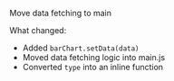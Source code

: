 Move data fetching to main

What changed:

 * Added `barChart.setData(data)`
 * Moved data fetching logic into main.js
 * Converted `type` into an inline function
